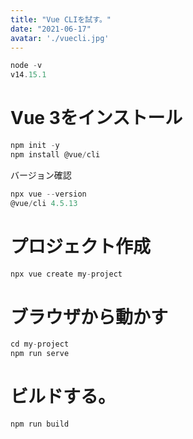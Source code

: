 ```yaml
---
title: "Vue CLIを試す。"
date: "2021-06-17"
avatar: './vuecli.jpg'
---
```


```javascript
node -v
v14.15.1
```

# Vue 3をインストール
```javascript
npm init -y
npm install @vue/cli
```

バージョン確認
```javascript
npx vue --version
@vue/cli 4.5.13
```

# プロジェクト作成
```javascript
npx vue create my-project
```

# ブラウザから動かす
```javascript
cd my-project
npm run serve
```


# ビルドする。
```javascript
npm run build
```

